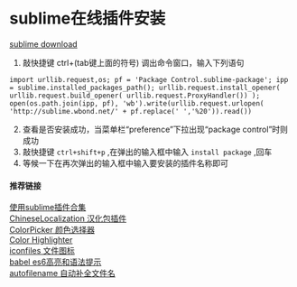 # sublime在线插件安装
[sublime download](https://www.sublimetext.com/3)

1. 敲快捷键 ctrl+(tab键上面的符号)  调出命令窗口，输入下列语句   
```
import urllib.request,os; pf = 'Package Control.sublime-package'; ipp = sublime.installed_packages_path(); urllib.request.install_opener( urllib.request.build_opener( urllib.request.ProxyHandler()) ); open(os.path.join(ipp, pf), 'wb').write(urllib.request.urlopen( 'http://sublime.wbond.net/' + pf.replace(' ','%20')).read())
```
2. 查看是否安装成功，当菜单栏“preference”下拉出现“package control”时则成功
3. 敲快捷键 `ctrl+shift+p` ,在弹出的输入框中输入 `install package` ,回车
4. 等候一下在再次弹出的输入框中输入要安装的插件名称即可

#### 推荐链接
[使用sublime插件合集](https://blog.csdn.net/jianhua0902/article/details/43761899)<br/>
[ChineseLocalization 汉化包插件]()<br/>
[ColorPicker 颜色选择器]()<br/>
[Color Highlighter]()<br/>
[iconfiles 文件图标]()<br/>
[babel es6高亮和语法提示]()<br/>
[autofilename 自动补全文件名]()<br/>

